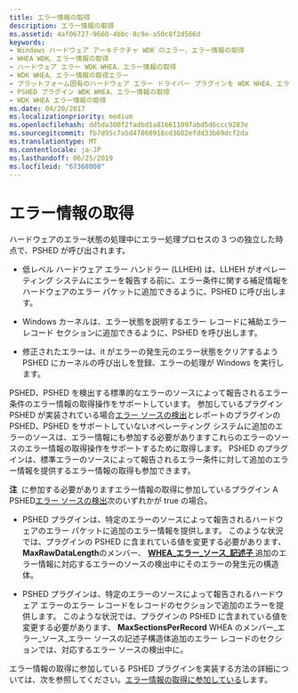 ```yaml
---
title: エラー情報の取得
description: エラー情報の取得
ms.assetid: 4af06727-9660-4bbc-8c9e-a50c8f2d566d
keywords:
- Windows ハードウェア アーキテクチャ WDK のエラー、エラー情報の取得
- WHEA WDK、エラー情報の取得
- ハードウェア エラー WDK WHEA、エラー情報の取得
- WDK WHEA、エラー情報の取得エラー
- プラットフォーム固有のハードウェア エラー ドライバー プラグインを WDK WHEA、エラー情報の取得
- PSHED プラグイン WDK WHEA、エラー情報の取得
- WDK WHEA エラー情報の取得
ms.date: 04/20/2017
ms.localizationpriority: medium
ms.openlocfilehash: dd5da300f2fadbd1a816611097abd5d6ccc9283e
ms.sourcegitcommit: fb7d95c7a5d47860918cd3602efdd33b69dcf2da
ms.translationtype: MT
ms.contentlocale: ja-JP
ms.lasthandoff: 06/25/2019
ms.locfileid: "67368008"
---
```

# <a name="error-information-retrieval"></a>エラー情報の取得


ハードウェアのエラー状態の処理中にエラー処理プロセスの 3 つの独立した時点で、PSHED が呼び出されます。

-   低レベル ハードウェア エラー ハンドラー (LLHEH) は、LLHEH がオペレーティング システムにエラーを報告する前に、エラー条件に関する補足情報をハードウェアのエラー パケットに追加できるように、PSHED に呼び出します。

-   Windows カーネルは、エラー状態を説明するエラー レコードに補助エラー レコード セクションに追加できるように、PSHED を呼び出します。

-   修正されたエラーは、it がエラーの発生元のエラー状態をクリアするよう PSHED にカーネルの呼び出しを登録、エラーの処理が Windows を実行します。

PSHED、PSHED を検出する標準的なエラーのソースによって報告されるエラー条件のエラー情報の取得操作をサポートしています。 参加しているプラグイン PSHED が実装されている場合[エラー ソースの検出](error-source-discovery.md)とレポートのプラグインの PSHED、PSHED をサポートしていないオペレーティング システムに追加のエラーのソースは、エラー情報にも参加する必要がありますこれらのエラーのソースのエラー情報の取得操作をサポートするために取得します。 PSHED のプラグインは、標準エラーのソースによって報告されるエラー条件に対して追加のエラー情報を提供するエラー情報の取得も参加できます。

**注**  に参加する必要がありますエラー情報の取得に参加しているプラグイン A PSHED[エラー ソースの検出](error-source-discovery.md)次のいずれかが true の場合。
-   PSHED プラグインは、特定のエラーのソースによって報告されるハードウェアのエラー パケットに追加のエラー情報を提供します。 このような状況では、プラグインの PSHED に含まれている値を変更する必要があります、 **MaxRawDataLength**のメンバー、 [ **WHEA\_エラー\_ソース\_記述子** ](https://docs.microsoft.com/windows-hardware/drivers/ddi/content/ntddk/ns-ntddk-_whea_error_source_descriptor)追加のエラー情報に対応するエラーのソースの検出中にそのエラーの発生元の構造体。

-   PSHED プラグインは、特定のエラーのソースによって報告されるハードウェア エラーのエラー レコードをレコードのセクションで追加のエラーを提供します。 このような状況では、プラグインの PSHED に含まれている値を変更する必要があります、 **MaxSectionsPerRecord** WHEA のメンバー\_エラー\_ソース\_エラー ソースの記述子構造体追加のエラー レコードのセクションでは、対応するエラー ソースの検出中に。

 

エラー情報の取得に参加している PSHED プラグインを実装する方法の詳細については、次を参照してください。[エラー情報の取得に参加している](participating-in-error-information-retrieval.md)します。

 

 




